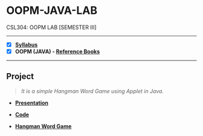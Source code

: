 # OOPM-JAVA-LAB
 CSL304: OOPM LAB [SEMESTER III]
 
 ---
 
 - [X] **[Syllabus](https://github.com/Amey-Thakur/OOPM-JAVA-LAB/blob/main/SE-Comps_CBCGS_Syllabus.pdf)**
 - [x] **OOPM (JAVA) - [Reference Books](https://github.com/Amey-Thakur/OOPM-JAVA-LAB/tree/main/Reference%20Books)**

---

## Project
 
 >_It is a simple Hangman Word Game using Applet in Java._
 
  - **[Presentation](http://dx.doi.org/10.13140/RG.2.2.26806.22082)**
  
  - **[Code](http://dx.doi.org/10.13140/RG.2.2.20095.33446)**
  
  - **[Hangman Word Game](https://github.com/Amey-Thakur/HANGMAN-WORD-GAME)** 

